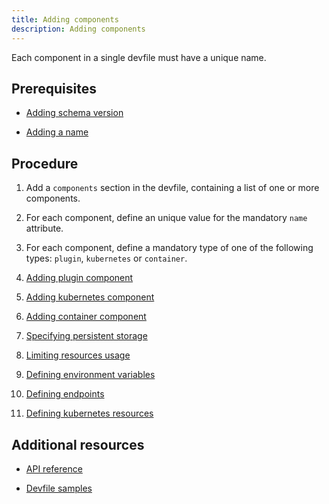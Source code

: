 ```yaml
---
title: Adding components
description: Adding components
---
```


Each component in a single devfile must have a unique name.

## Prerequisites

- [Adding schema version](./versions)

- [Adding a name](./metadata)

## Procedure

1. Add a `components` section in the devfile, containing a list of one
    or more components.
2. For each component, define an unique value for the mandatory `name`
    attribute.

3. For each component, define a mandatory type of one of the following
    types: `plugin`, `kubernetes` or `container`.

4. [Adding plugin component](./adding-plugin-component)

5. [Adding kubernetes component](./adding-kubernetes-component)

6. [Adding container component](./adding-container-component)

7. [Specifying persistent storage](./specifying-persistent-storage)

8. [Limiting resources usage](./limiting-resources-usage)

9. [Defining environment variables](./defining-environment-variables)

10. [Defining endpoints](./defining-endpoints)

11. [Defining kubernetes resources](./defining-kubernetes-resources)

## Additional resources

- [API reference](./devfile-schema)

- [Devfile samples](./devfile-samples)
